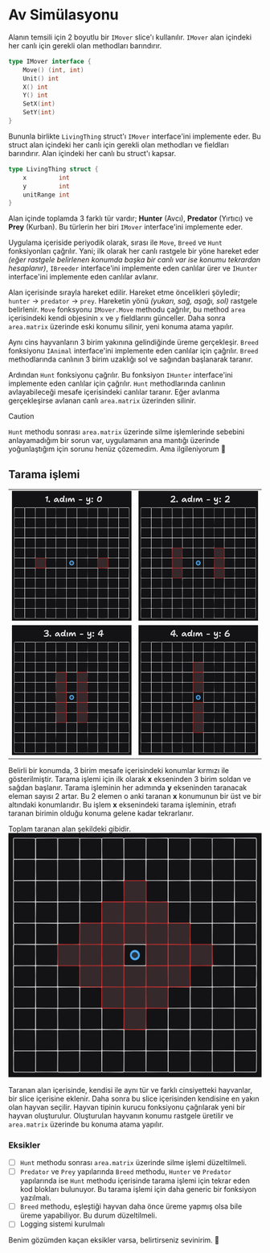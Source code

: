 # Av Simülasyonu
Alanın temsili için 2 boyutlu bir `IMover` slice'ı kullanılır. `IMover` alan içindeki her canlı için gerekli olan methodları barındırır. 

```go
type IMover interface {
	Move() (int, int)
	Unit() int
	X() int
	Y() int
	SetX(int)
	SetY(int)
}
```

Bununla birlikte `LivingThing` struct'ı `IMover` interface'ini implemente eder. Bu struct alan içindeki her canlı için gerekli olan methodları ve fieldları barındırır. Alan içindeki her canlı bu struct'ı kapsar.

```go
type LivingThing struct {
	x         int
	y         int
	unitRange int
}
```

Alan içinde toplamda 3 farklı tür vardır; __Hunter__ (Avcı), __Predator__ (Yırtıcı) ve __Prey__ (Kurban). Bu türlerin her biri `IMover` interface'ini implemente eder.

Uygulama içeriside periyodik olarak, sırası ile `Move`, `Breed` ve `Hunt` fonksiyonları çağrılır. Yani; ilk olarak her canlı rastgele bir yöne hareket eder _(eğer rastgele belirlenen konumda başka bir canlı var ise konumu tekrardan hesaplanır)_, `IBreeder` interface'ini implemente eden canlılar ürer ve `IHunter` interface'ini implemente eden canlılar avlanır. 

Alan içerisinde sırayla hareket edilir. Hareket etme öncelikleri şöyledir; `hunter` -> `predator` -> `prey`. Hareketin yönü _(yukarı, sağ, aşağı, sol)_ rastgele belirlenir. `Move` fonksyonu  `IMover.Move` methodu çağrılır, bu method `area` içerisindeki kendi objesinin `x` ve `y` fieldlarını günceller. Daha sonra `area.matrix` üzerinde eski konumu silinir, yeni konuma atama yapılır.

Aynı cins hayvanların 3 birim yakınına gelindiğinde üreme gerçekleşir. `Breed` fonksiyonu `IAnimal` interface'ini implemente eden canlılar için çağrılır. `Breed` methodlarında canlının 3 birim uzaklığı sol ve sağından başlanarak taranır.

Ardından `Hunt` fonksiyonu çağrılır. Bu fonksiyon `IHunter` interface'ini implemente eden canlılar için çağrılır. `Hunt` methodlarında canlının avlayabileceği mesafe içerisindeki canlılar taranır. Eğer avlanma gerçekleşirse avlanan canlı `area.matrix` üzerinden silinir.

> [!CAUTION]
> `Hunt` methodu sonrası `area.matrix` üzerinde silme işlemlerinde sebebini anlayamadığım bir sorun var, uygulamanın ana mantığı üzerinde yoğunlaştığım için sorunu henüz çözemedim. Ama ilgileniyorum 🫠

## Tarama işlemi

|  |  |
|---|---|
| ![1. adım](./assets/1.png) | ![2. adım](./assets/2.png) |
| ![3. adım](./assets/3.png) | ![2. adım](./assets/4.png) |

Belirli bir konumda, 3 birim mesafe içerisindeki konumlar kırmızı ile gösterilmiştir. Tarama işlemi için ilk olarak __x__ ekseninden 3 birim soldan ve sağdan başlanır. Tarama işleminin her adımında __y__ ekseninden taranacak eleman sayısı 2 artar. Bu 2 elemen o anki taranan __x__ konumunun bir üst ve bir altındaki konumlarıdır. Bu işlem __x__ eksenindeki tarama işleminin, etrafı taranan birimin olduğu konuma gelene kadar tekrarlanır.  

Toplam taranan alan şekildeki gibidir.
![tarama sonucu](./assets/result.png)

Taranan alan içerisinde, kendisi ile aynı tür ve farklı cinsiyetteki hayvanlar, bir slice içerisine eklenir. Daha sonra bu slice içerisinden kendisine en yakın olan hayvan seçilir. Hayvan tipinin kurucu fonksiyonu çağrılarak yeni bir hayvan oluşturulur. Oluşturulan hayvanın konumu rastgele üretilir ve `area.matrix` üzerinde bu konuma atama yapılır.


### Eksikler
- [ ] `Hunt` methodu sonrası `area.matrix` üzerinde silme işlemi düzeltilmeli.
- [ ] `Predator` ve `Prey` yapılarında `Breed` methodu, `Hunter` ve `Predator` yapılarında ise  `Hunt` methodu içerisinde tarama işlemi için tekrar eden kod blokları bulunuyor. Bu tarama işlemi için daha generic bir fonksiyon yazılmalı.
- [ ] `Breed` methodu, eşleştiği hayvan daha önce üreme yapmış olsa bile üreme yapabiliyor. Bu durum düzeltilmeli.
- [ ] Logging sistemi kurulmalı

Benim gözümden kaçan eksikler varsa, belirtirseniz sevinirim. 🙏
